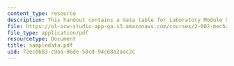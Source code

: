 ```yaml
---
content_type: resource
description: This handout contains a data table for Laboratory Module 5.
file: https://ol-ocw-studio-app-qa.s3.amazonaws.com/courses/2-002-mechanics-and-materials-ii-spring-2004/72ec0b83c9aa06de58cd94c68a2aac2c_sampledata.pdf
file_type: application/pdf
resourcetype: Document
title: sampledata.pdf
uid: 72ec0b83-c9aa-06de-58cd-94c68a2aac2c
---
```

